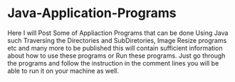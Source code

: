 # Java-Application-Programs

Here I will Post Some of Appliaction Programs that can be done Using Java such Traversing the Directories and SubDiretories, Image Resize 
programs etc and many more to be published this will contain sufficient information about how to use these programs or Run these 
programs. Just go through the programs and follow the instruction in the comment lines you will be able to run it on your machine as well.
